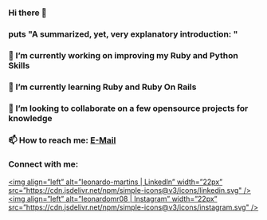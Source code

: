 ### Hi there 👋

<!--
**leonardomrDev/leonardomrDev** is a ✨ _special_ ✨ repository because its `README.md` (this file) appears on your GitHub profile.
-->

### puts "A summarized, yet, very explanatory introduction: "

### 🔭 I’m currently working on improving my Ruby and Python Skills
### 🌱 I’m currently learning Ruby and Ruby On Rails
### 👯 I’m looking to collaborate on a few opensource projects for knowledge
### 📫 How to reach me: [E-Mail](mailto:leonardomr@protonmail.com?subject=[GitHub]%20Leonardo%20Martins)

### Connect with me:

[<img align=”left” alt=”leonardo-martins | LinkedIn” width=”22px” src=”https://cdn.jsdelivr.net/npm/simple-icons@v3/icons/linkedin.svg" />][linkedin]
[<img align=”left” alt=”leonardomr08 | Instagram” width=”22px” src=”https://cdn.jsdelivr.net/npm/simple-icons@v3/icons/instagram.svg" />][instagram]

[instagram]: https://instagram.com/jobin_james_ride
[linkedin]: https://www.linkedin.com/in/leonardo-martins-593017183/
